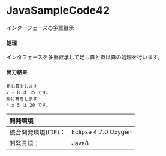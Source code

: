 # JavaSampleCode42
インターフェースの多重継承

#### 処理
インタフェースを多重継承して足し算と掛け算の処理を行います。

#### 出力結果  
```
足し算をします
7 + 8 は 15 です。
掛け算をします
4 x 5 は 20 です。
```
  
| 開発環境 |  |
|:-|:-|
| 統合開発環境(IDE)： | Eclipse 4.7.0 Oxygen |
| 開発言語： | Java8 |
